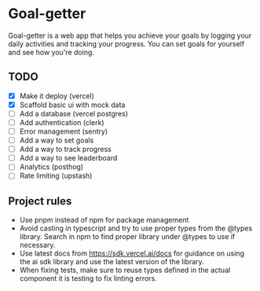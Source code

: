 # Goal-getter

Goal-getter is a web app that helps you achieve your goals by logging your daily activities and tracking your progress. You can set goals for yourself and see how you're doing.

## TODO

- [x] Make it deploy (vercel)
- [x] Scaffold basic ui with mock data
- [ ] Add a database (vercel postgres)
- [ ] Add authentication (clerk)
- [ ] Error management (sentry)
- [ ] Add a way to set goals
- [ ] Add a way to track progress
- [ ] Add a way to see leaderboard
- [ ] Analytics (posthog)
- [ ] Rate limiting (upstash)

## Project rules

- Use pnpm instead of npm for package management
- Avoid casting in typescript and try to use proper types from the @types library. Search in npm to find proper library under @types to use if necessary.
- Use latest docs from https://sdk.vercel.ai/docs for guidance on using the ai sdk library and use the latest version of the library.
- When fixing tests, make sure to reuse types defined in the actual component it is testing to fix linting errors.
